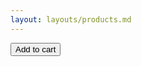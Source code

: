 ```yaml
---
layout: layouts/products.md
---
```

<button class="snipcart-add-item"
  data-item-id="{{ sku }}"
  data-item-price="{{ prod.lipbalm.price | plus: upprice }}"
  data-item-url="{{ url }}"
  data-item-description="{{ summary }}"
  data-item-image="/img/prod/{{ img.thumb }}"
  data-item-name="{{ title }}"
  data-item-custom1-name="Flavors"
  data-item-custom1-options="{{ prod.lipbalm.flavors | join: '| ' }}"
  data-item-custom2-name="Sizes"
  data-item-custom2-options="{{ prod.lipbalm.vars }}">
  Add to cart
</button>